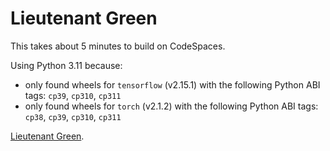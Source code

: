 # Lieutenant Green

This takes about 5 minutes to build on CodeSpaces.

Using Python 3.11 because:

* only found wheels for `tensorflow` (v2.15.1) with the following Python ABI tags: `cp39`, `cp310`, `cp311`
* only found wheels for `torch` (v2.1.2) with the following Python ABI tags: `cp38`, `cp39`, `cp310`, `cp311`

[Lieutenant Green](https://en.wikipedia.org/wiki/Lieutenant_Green).
